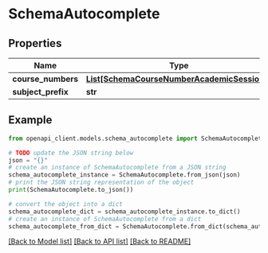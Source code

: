 # SchemaAutocomplete


## Properties

Name | Type | Description | Notes
------------ | ------------- | ------------- | -------------
**course_numbers** | [**List[SchemaCourseNumberAcademicSessions]**](SchemaCourseNumberAcademicSessions.md) |  | [optional] 
**subject_prefix** | **str** |  | [optional] 

## Example

```python
from openapi_client.models.schema_autocomplete import SchemaAutocomplete

# TODO update the JSON string below
json = "{}"
# create an instance of SchemaAutocomplete from a JSON string
schema_autocomplete_instance = SchemaAutocomplete.from_json(json)
# print the JSON string representation of the object
print(SchemaAutocomplete.to_json())

# convert the object into a dict
schema_autocomplete_dict = schema_autocomplete_instance.to_dict()
# create an instance of SchemaAutocomplete from a dict
schema_autocomplete_from_dict = SchemaAutocomplete.from_dict(schema_autocomplete_dict)
```
[[Back to Model list]](../README.md#documentation-for-models) [[Back to API list]](../README.md#documentation-for-api-endpoints) [[Back to README]](../README.md)


